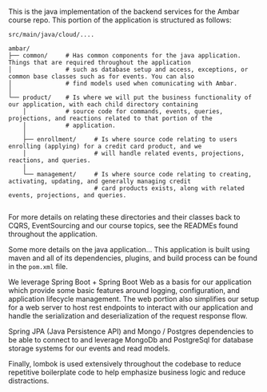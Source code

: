 This is the java implementation of the backend services for the Ambar course repo. This portion of the application 
is structured as follows:
```
src/main/java/cloud/....

ambar/
├── common/     # Has common components for the java application. Things that are required throughout the application
│               # such as database setup and access, exceptions, or common base classes such as for events. You can also
│               # find models used when comunicating with Ambar.
│
└── product/    # Is where we will put the business functionality of our application, with each child directory containing
    │           # source code for commands, events, queries, projections, and reactions related to that portion of the 
    │           # application.
    │
    ├── enrollment/     # Is where source code relating to users enrolling (applying) for a credit card product, and we 
    │                   # will handle related events, projections, reactions, and queries.
    │
    └── management/     # Is where source code relating to creating, activating, updating, and generally managing credit
                        # card products exists, along with related events, projections, and queries.
    
```

For more details on relating these directories and their classes back to CQRS, EventSourcing and our course topics, see 
the READMEs found throughout the application.

Some more details on the java application...
This application is built using maven and all of its dependencies, plugins, and build process can be found in the `pom.xml` 
file.

We leverage Spring Boot + Spring Boot Web as a basis for our application which provide some basic  features around logging,
configuration, and application lifecycle management. The web portion also simplifies our setup for a web server to host rest
endpoints to interact with our application and handle the serialization and deserialization of the request response flow.

Spring JPA (Java Persistence API) and Mongo / Postgres dependencies to be able to connect to and leverage MongoDb and 
PostgreSql for database storage systems for our events and read models.

Finally, lombok is used extensively throughout the codebase to reduce repetitive boilerplate code to help emphasize business 
logic and reduce distractions.